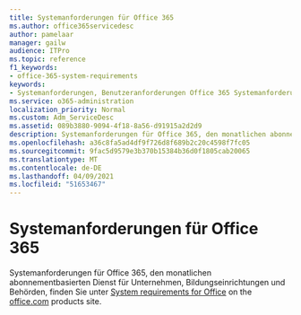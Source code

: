 ```yaml
---
title: Systemanforderungen für Office 365
ms.author: office365servicedesc
author: pamelaar
manager: gailw
audience: ITPro
ms.topic: reference
f1_keywords:
- office-365-system-requirements
keywords:
- Systemanforderungen, Benutzeranforderungen Office 365 Systemanforderungen
ms.service: o365-administration
localization_priority: Normal
ms.custom: Adm_ServiceDesc
ms.assetid: 089b3880-9094-4f18-8a56-d91915a2d2d9
description: Systemanforderungen für Office 365, den monatlichen abonnementbasierten Dienst für Unternehmen, Bildungseinrichtungen und Behörden, finden Sie unter System requirements for Office on the office.com products site.
ms.openlocfilehash: a36c8fa5ad4df9f726d8f689b2c20c4598f7fc05
ms.sourcegitcommit: 9fac5d9579e3b370b15384b36d0f1805cab20065
ms.translationtype: MT
ms.contentlocale: de-DE
ms.lasthandoff: 04/09/2021
ms.locfileid: "51653467"
---
```

# <a name="office-365-system-requirements"></a>Systemanforderungen für Office 365

Systemanforderungen für Office 365, den monatlichen abonnementbasierten Dienst für Unternehmen, Bildungseinrichtungen und Behörden, finden Sie unter [System requirements for Office](https://go.microsoft.com/fwlink/?LinkID=626095&amp;clcid=0x409) on the [office.com](https://go.microsoft.com/fwlink/?LinkID=509817&amp;clcid=0x409) products site. 
  

